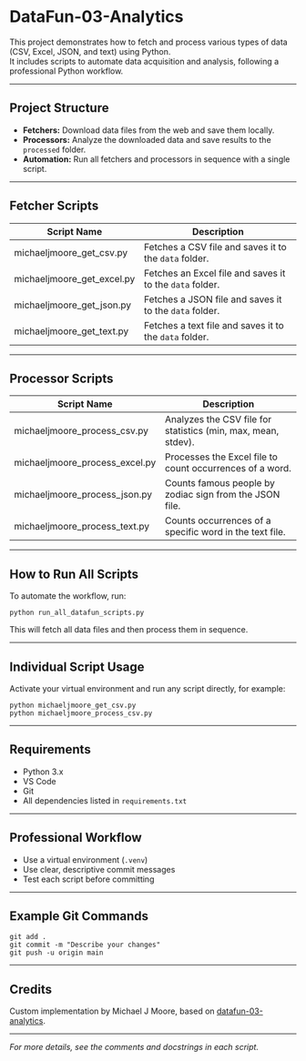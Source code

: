 # DataFun-03-Analytics

This project demonstrates how to fetch and process various types of data (CSV, Excel, JSON, and text) using Python.  
It includes scripts to automate data acquisition and analysis, following a professional Python workflow.

---

## Project Structure

- **Fetchers:** Download data files from the web and save them locally.
- **Processors:** Analyze the downloaded data and save results to the `processed` folder.
- **Automation:** Run all fetchers and processors in sequence with a single script.

---

## Fetcher Scripts

| Script Name                      | Description                                                      |
|----------------------------------|------------------------------------------------------------------|
| michaeljmoore_get_csv.py         | Fetches a CSV file and saves it to the `data` folder.            |
| michaeljmoore_get_excel.py       | Fetches an Excel file and saves it to the `data` folder.         |
| michaeljmoore_get_json.py        | Fetches a JSON file and saves it to the `data` folder.           |
| michaeljmoore_get_text.py        | Fetches a text file and saves it to the `data` folder.           |

---

## Processor Scripts

| Script Name                      | Description                                                      |
|----------------------------------|------------------------------------------------------------------|
| michaeljmoore_process_csv.py     | Analyzes the CSV file for statistics (min, max, mean, stdev).    |
| michaeljmoore_process_excel.py   | Processes the Excel file to count occurrences of a word.         |
| michaeljmoore_process_json.py    | Counts famous people by zodiac sign from the JSON file.          |
| michaeljmoore_process_text.py    | Counts occurrences of a specific word in the text file.          |

---

## How to Run All Scripts

To automate the workflow, run:

```shell
python run_all_datafun_scripts.py
```

This will fetch all data files and then process them in sequence.

---

## Individual Script Usage

Activate your virtual environment and run any script directly, for example:

```shell
python michaeljmoore_get_csv.py
python michaeljmoore_process_csv.py
```

---

## Requirements

- Python 3.x
- VS Code
- Git
- All dependencies listed in `requirements.txt`

---

## Professional Workflow

- Use a virtual environment (`.venv`)
- Use clear, descriptive commit messages
- Test each script before committing

---

## Example Git Commands

```shell
git add .
git commit -m "Describe your changes"
git push -u origin main
```

---

## Credits

Custom implementation by Michael J Moore, based on [datafun-03-analytics](https://github.com/denisecase/datafun-03-analytics).

---

*For more details, see the comments and docstrings in each script.*
